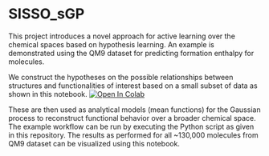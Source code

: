 # SISSO_sGP

This project introduces a novel approach for active learning over the chemical spaces based on hypothesis learning. An example is demonstrated using the QM9 dataset for predicting formation enthalpy for molecules.

We construct the hypotheses on the possible relationships between structures and functionalities of interest based on a small subset of data as shown in this notebook.
[![Open In Colab](https://colab.research.google.com/assets/colab-badge.svg)](https://colab.research.google.com/github/aghosh92/SISSO_sGP/blob/main/physics_informed_featurization_QM9_1k_molecules.ipynb)

These are then used as analytical models (mean functions) for the Gaussian process to reconstruct functional behavior over a broader chemical space. The example workflow can be run by executing the Python script as given in this repository. The results as performed for all ~130,000 molecules from QM9 dataset can be visualized using this notebook. 



